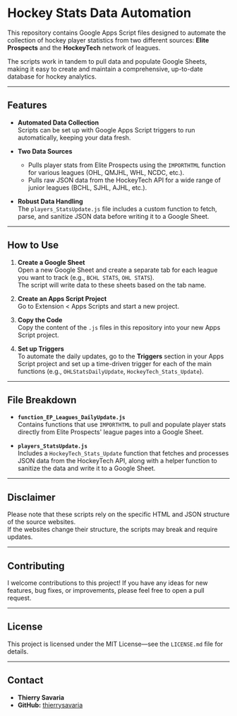 # Hockey Stats Data Automation

This repository contains Google Apps Script files designed to automate the collection of hockey player statistics from two different sources: **Elite Prospects** and the **HockeyTech** network of leagues.

The scripts work in tandem to pull data and populate Google Sheets, making it easy to create and maintain a comprehensive, up-to-date database for hockey analytics.

---

## Features

- **Automated Data Collection**  
  Scripts can be set up with Google Apps Script triggers to run automatically, keeping your data fresh.

- **Two Data Sources**  
  - Pulls player stats from Elite Prospects using the `IMPORTHTML` function for various leagues (OHL, QMJHL, WHL, NCDC, etc.).  
  - Pulls raw JSON data from the HockeyTech API for a wide range of junior leagues (BCHL, SJHL, AJHL, etc.).

- **Robust Data Handling**  
  The `players_StatsUpdate.js` file includes a custom function to fetch, parse, and sanitize JSON data before writing it to a Google Sheet.

---

## How to Use

1. **Create a Google Sheet**  
   Open a new Google Sheet and create a separate tab for each league you want to track (e.g., `BCHL STATS`, `OHL STATS`).  
   The script will write data to these sheets based on the tab name.

2. **Create an Apps Script Project**  
   Go to Extension < Apps Scripts and start a new project.

3. **Copy the Code**  
   Copy the content of the `.js` files in this repository into your new Apps Script project.  

4. **Set up Triggers**  
   To automate the daily updates, go to the **Triggers** section in your Apps Script project and set up a time-driven trigger for each of the main functions (e.g., `OHLStatsDailyUpdate`, `HockeyTech_Stats_Update`).

---

## File Breakdown

- **`function_EP_Leagues_DailyUpdate.js`**  
  Contains functions that use `IMPORTHTML` to pull and populate player stats directly from Elite Prospects' league pages into a Google Sheet.

- **`players_StatsUpdate.js`**  
  Includes a `HockeyTech_Stats_Update` function that fetches and processes JSON data from the HockeyTech API, along with a helper function to sanitize the data and write it to a Google Sheet.

---

## Disclaimer

Please note that these scripts rely on the specific HTML and JSON structure of the source websites.  
If the websites change their structure, the scripts may break and require updates.

---

## Contributing
I welcome contributions to this project! If you have any ideas for new features, bug fixes, or improvements, please feel free to open a pull request.

---

## License
This project is licensed under the MIT License—see the `LICENSE.md` file for details.

---

## Contact
* **Thierry Savaria**
* **GitHub:** [thierrysavaria](https://github.com/thierrysavaria)
